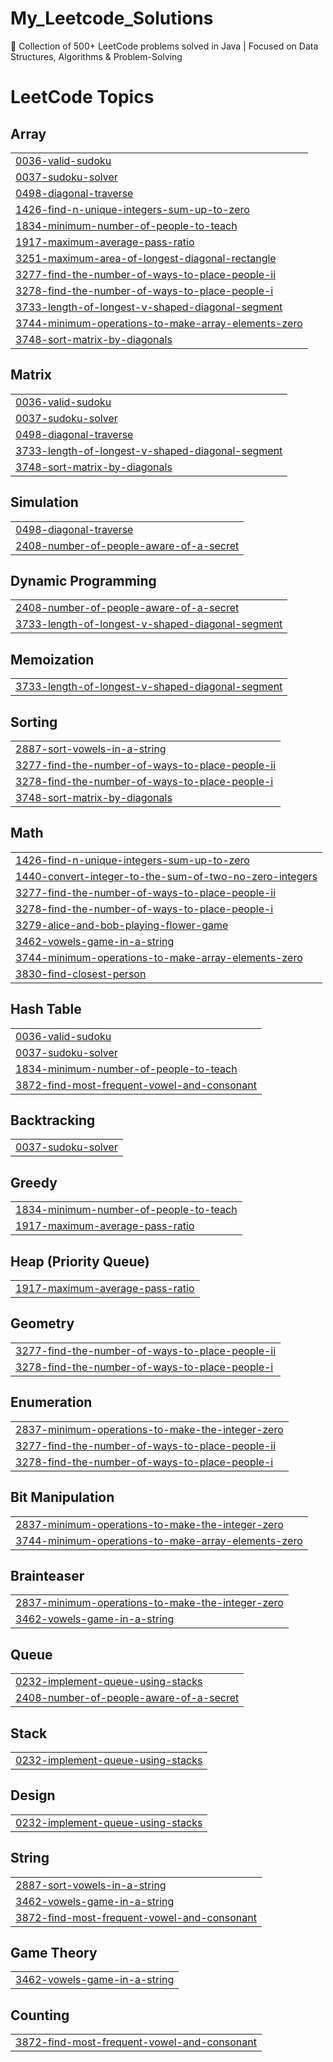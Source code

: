 # My_Leetcode_Solutions
🚀 Collection of 500+ LeetCode problems solved in Java | Focused on Data Structures, Algorithms &amp; Problem-Solving


<!---LeetCode Topics Start-->
# LeetCode Topics
## Array
|  |
| ------- |
| [0036-valid-sudoku](https://github.com/harimurari27/My_Leetcode_Solutions/tree/master/0036-valid-sudoku) |
| [0037-sudoku-solver](https://github.com/harimurari27/My_Leetcode_Solutions/tree/master/0037-sudoku-solver) |
| [0498-diagonal-traverse](https://github.com/harimurari27/My_Leetcode_Solutions/tree/master/0498-diagonal-traverse) |
| [1426-find-n-unique-integers-sum-up-to-zero](https://github.com/harimurari27/My_Leetcode_Solutions/tree/master/1426-find-n-unique-integers-sum-up-to-zero) |
| [1834-minimum-number-of-people-to-teach](https://github.com/harimurari27/My_Leetcode_Solutions/tree/master/1834-minimum-number-of-people-to-teach) |
| [1917-maximum-average-pass-ratio](https://github.com/harimurari27/My_Leetcode_Solutions/tree/master/1917-maximum-average-pass-ratio) |
| [3251-maximum-area-of-longest-diagonal-rectangle](https://github.com/harimurari27/My_Leetcode_Solutions/tree/master/3251-maximum-area-of-longest-diagonal-rectangle) |
| [3277-find-the-number-of-ways-to-place-people-ii](https://github.com/harimurari27/My_Leetcode_Solutions/tree/master/3277-find-the-number-of-ways-to-place-people-ii) |
| [3278-find-the-number-of-ways-to-place-people-i](https://github.com/harimurari27/My_Leetcode_Solutions/tree/master/3278-find-the-number-of-ways-to-place-people-i) |
| [3733-length-of-longest-v-shaped-diagonal-segment](https://github.com/harimurari27/My_Leetcode_Solutions/tree/master/3733-length-of-longest-v-shaped-diagonal-segment) |
| [3744-minimum-operations-to-make-array-elements-zero](https://github.com/harimurari27/My_Leetcode_Solutions/tree/master/3744-minimum-operations-to-make-array-elements-zero) |
| [3748-sort-matrix-by-diagonals](https://github.com/harimurari27/My_Leetcode_Solutions/tree/master/3748-sort-matrix-by-diagonals) |
## Matrix
|  |
| ------- |
| [0036-valid-sudoku](https://github.com/harimurari27/My_Leetcode_Solutions/tree/master/0036-valid-sudoku) |
| [0037-sudoku-solver](https://github.com/harimurari27/My_Leetcode_Solutions/tree/master/0037-sudoku-solver) |
| [0498-diagonal-traverse](https://github.com/harimurari27/My_Leetcode_Solutions/tree/master/0498-diagonal-traverse) |
| [3733-length-of-longest-v-shaped-diagonal-segment](https://github.com/harimurari27/My_Leetcode_Solutions/tree/master/3733-length-of-longest-v-shaped-diagonal-segment) |
| [3748-sort-matrix-by-diagonals](https://github.com/harimurari27/My_Leetcode_Solutions/tree/master/3748-sort-matrix-by-diagonals) |
## Simulation
|  |
| ------- |
| [0498-diagonal-traverse](https://github.com/harimurari27/My_Leetcode_Solutions/tree/master/0498-diagonal-traverse) |
| [2408-number-of-people-aware-of-a-secret](https://github.com/harimurari27/My_Leetcode_Solutions/tree/master/2408-number-of-people-aware-of-a-secret) |
## Dynamic Programming
|  |
| ------- |
| [2408-number-of-people-aware-of-a-secret](https://github.com/harimurari27/My_Leetcode_Solutions/tree/master/2408-number-of-people-aware-of-a-secret) |
| [3733-length-of-longest-v-shaped-diagonal-segment](https://github.com/harimurari27/My_Leetcode_Solutions/tree/master/3733-length-of-longest-v-shaped-diagonal-segment) |
## Memoization
|  |
| ------- |
| [3733-length-of-longest-v-shaped-diagonal-segment](https://github.com/harimurari27/My_Leetcode_Solutions/tree/master/3733-length-of-longest-v-shaped-diagonal-segment) |
## Sorting
|  |
| ------- |
| [2887-sort-vowels-in-a-string](https://github.com/harimurari27/My_Leetcode_Solutions/tree/master/2887-sort-vowels-in-a-string) |
| [3277-find-the-number-of-ways-to-place-people-ii](https://github.com/harimurari27/My_Leetcode_Solutions/tree/master/3277-find-the-number-of-ways-to-place-people-ii) |
| [3278-find-the-number-of-ways-to-place-people-i](https://github.com/harimurari27/My_Leetcode_Solutions/tree/master/3278-find-the-number-of-ways-to-place-people-i) |
| [3748-sort-matrix-by-diagonals](https://github.com/harimurari27/My_Leetcode_Solutions/tree/master/3748-sort-matrix-by-diagonals) |
## Math
|  |
| ------- |
| [1426-find-n-unique-integers-sum-up-to-zero](https://github.com/harimurari27/My_Leetcode_Solutions/tree/master/1426-find-n-unique-integers-sum-up-to-zero) |
| [1440-convert-integer-to-the-sum-of-two-no-zero-integers](https://github.com/harimurari27/My_Leetcode_Solutions/tree/master/1440-convert-integer-to-the-sum-of-two-no-zero-integers) |
| [3277-find-the-number-of-ways-to-place-people-ii](https://github.com/harimurari27/My_Leetcode_Solutions/tree/master/3277-find-the-number-of-ways-to-place-people-ii) |
| [3278-find-the-number-of-ways-to-place-people-i](https://github.com/harimurari27/My_Leetcode_Solutions/tree/master/3278-find-the-number-of-ways-to-place-people-i) |
| [3279-alice-and-bob-playing-flower-game](https://github.com/harimurari27/My_Leetcode_Solutions/tree/master/3279-alice-and-bob-playing-flower-game) |
| [3462-vowels-game-in-a-string](https://github.com/harimurari27/My_Leetcode_Solutions/tree/master/3462-vowels-game-in-a-string) |
| [3744-minimum-operations-to-make-array-elements-zero](https://github.com/harimurari27/My_Leetcode_Solutions/tree/master/3744-minimum-operations-to-make-array-elements-zero) |
| [3830-find-closest-person](https://github.com/harimurari27/My_Leetcode_Solutions/tree/master/3830-find-closest-person) |
## Hash Table
|  |
| ------- |
| [0036-valid-sudoku](https://github.com/harimurari27/My_Leetcode_Solutions/tree/master/0036-valid-sudoku) |
| [0037-sudoku-solver](https://github.com/harimurari27/My_Leetcode_Solutions/tree/master/0037-sudoku-solver) |
| [1834-minimum-number-of-people-to-teach](https://github.com/harimurari27/My_Leetcode_Solutions/tree/master/1834-minimum-number-of-people-to-teach) |
| [3872-find-most-frequent-vowel-and-consonant](https://github.com/harimurari27/My_Leetcode_Solutions/tree/master/3872-find-most-frequent-vowel-and-consonant) |
## Backtracking
|  |
| ------- |
| [0037-sudoku-solver](https://github.com/harimurari27/My_Leetcode_Solutions/tree/master/0037-sudoku-solver) |
## Greedy
|  |
| ------- |
| [1834-minimum-number-of-people-to-teach](https://github.com/harimurari27/My_Leetcode_Solutions/tree/master/1834-minimum-number-of-people-to-teach) |
| [1917-maximum-average-pass-ratio](https://github.com/harimurari27/My_Leetcode_Solutions/tree/master/1917-maximum-average-pass-ratio) |
## Heap (Priority Queue)
|  |
| ------- |
| [1917-maximum-average-pass-ratio](https://github.com/harimurari27/My_Leetcode_Solutions/tree/master/1917-maximum-average-pass-ratio) |
## Geometry
|  |
| ------- |
| [3277-find-the-number-of-ways-to-place-people-ii](https://github.com/harimurari27/My_Leetcode_Solutions/tree/master/3277-find-the-number-of-ways-to-place-people-ii) |
| [3278-find-the-number-of-ways-to-place-people-i](https://github.com/harimurari27/My_Leetcode_Solutions/tree/master/3278-find-the-number-of-ways-to-place-people-i) |
## Enumeration
|  |
| ------- |
| [2837-minimum-operations-to-make-the-integer-zero](https://github.com/harimurari27/My_Leetcode_Solutions/tree/master/2837-minimum-operations-to-make-the-integer-zero) |
| [3277-find-the-number-of-ways-to-place-people-ii](https://github.com/harimurari27/My_Leetcode_Solutions/tree/master/3277-find-the-number-of-ways-to-place-people-ii) |
| [3278-find-the-number-of-ways-to-place-people-i](https://github.com/harimurari27/My_Leetcode_Solutions/tree/master/3278-find-the-number-of-ways-to-place-people-i) |
## Bit Manipulation
|  |
| ------- |
| [2837-minimum-operations-to-make-the-integer-zero](https://github.com/harimurari27/My_Leetcode_Solutions/tree/master/2837-minimum-operations-to-make-the-integer-zero) |
| [3744-minimum-operations-to-make-array-elements-zero](https://github.com/harimurari27/My_Leetcode_Solutions/tree/master/3744-minimum-operations-to-make-array-elements-zero) |
## Brainteaser
|  |
| ------- |
| [2837-minimum-operations-to-make-the-integer-zero](https://github.com/harimurari27/My_Leetcode_Solutions/tree/master/2837-minimum-operations-to-make-the-integer-zero) |
| [3462-vowels-game-in-a-string](https://github.com/harimurari27/My_Leetcode_Solutions/tree/master/3462-vowels-game-in-a-string) |
## Queue
|  |
| ------- |
| [0232-implement-queue-using-stacks](https://github.com/harimurari27/My_Leetcode_Solutions/tree/master/0232-implement-queue-using-stacks) |
| [2408-number-of-people-aware-of-a-secret](https://github.com/harimurari27/My_Leetcode_Solutions/tree/master/2408-number-of-people-aware-of-a-secret) |
## Stack
|  |
| ------- |
| [0232-implement-queue-using-stacks](https://github.com/harimurari27/My_Leetcode_Solutions/tree/master/0232-implement-queue-using-stacks) |
## Design
|  |
| ------- |
| [0232-implement-queue-using-stacks](https://github.com/harimurari27/My_Leetcode_Solutions/tree/master/0232-implement-queue-using-stacks) |
## String
|  |
| ------- |
| [2887-sort-vowels-in-a-string](https://github.com/harimurari27/My_Leetcode_Solutions/tree/master/2887-sort-vowels-in-a-string) |
| [3462-vowels-game-in-a-string](https://github.com/harimurari27/My_Leetcode_Solutions/tree/master/3462-vowels-game-in-a-string) |
| [3872-find-most-frequent-vowel-and-consonant](https://github.com/harimurari27/My_Leetcode_Solutions/tree/master/3872-find-most-frequent-vowel-and-consonant) |
## Game Theory
|  |
| ------- |
| [3462-vowels-game-in-a-string](https://github.com/harimurari27/My_Leetcode_Solutions/tree/master/3462-vowels-game-in-a-string) |
## Counting
|  |
| ------- |
| [3872-find-most-frequent-vowel-and-consonant](https://github.com/harimurari27/My_Leetcode_Solutions/tree/master/3872-find-most-frequent-vowel-and-consonant) |
<!---LeetCode Topics End-->